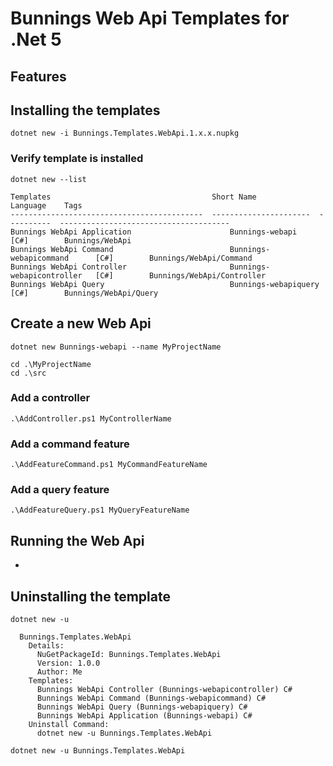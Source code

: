 # Bunnings Web Api Templates for .Net 5

## Features

## Installing the templates

```
dotnet new -i Bunnings.Templates.WebApi.1.x.x.nupkg
```

### Verify template is installed

```
dotnet new --list

Templates                                    Short Name              Language    Tags
-------------------------------------------  ----------------------  ----------  --------------------------------------
Bunnings WebApi Application                      Bunnings-webapi             [C#]        Bunnings/WebApi
Bunnings WebApi Command                          Bunnings-webapicommand      [C#]        Bunnings/WebApi/Command
Bunnings WebApi Controller                       Bunnings-webapicontroller   [C#]        Bunnings/WebApi/Controller
Bunnings WebApi Query                            Bunnings-webapiquery        [C#]        Bunnings/WebApi/Query
```

## Create a new Web Api

```
dotnet new Bunnings-webapi --name MyProjectName
```

```
cd .\MyProjectName
cd .\src
```

### Add a controller

```
.\AddController.ps1 MyControllerName
```

### Add a command feature

```
.\AddFeatureCommand.ps1 MyCommandFeatureName
```

### Add a query feature

```
.\AddFeatureQuery.ps1 MyQueryFeatureName
```

## Running the Web Api

-

## Uninstalling the template

```
dotnet new -u
```

```
  Bunnings.Templates.WebApi
    Details:
      NuGetPackageId: Bunnings.Templates.WebApi
      Version: 1.0.0
      Author: Me
    Templates:
      Bunnings WebApi Controller (Bunnings-webapicontroller) C#
      Bunnings WebApi Command (Bunnings-webapicommand) C#
      Bunnings WebApi Query (Bunnings-webapiquery) C#
      Bunnings WebApi Application (Bunnings-webapi) C#
    Uninstall Command:
      dotnet new -u Bunnings.Templates.WebApi
```

```
dotnet new -u Bunnings.Templates.WebApi
```